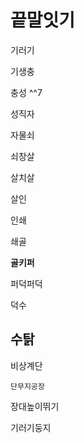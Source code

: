 # 끝말잇기

기러기

기생충

충성 ^^7

성직자

자물쇠

쇠창살

살치살

살인

인쇄

쇄골

**골키퍼**

퍼덕퍼덕

덕수

수탉
---

비상계단

`단무지공장`

장대높이뛰기

기러기둥지